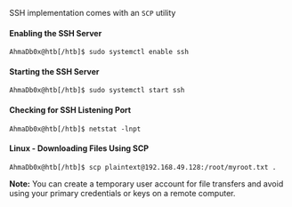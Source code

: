SSH implementation comes with an `SCP` utility

#### Enabling the SSH Server
```shell-session
AhmaDb0x@htb[/htb]$ sudo systemctl enable ssh
```

#### Starting the SSH Server
```shell-session
AhmaDb0x@htb[/htb]$ sudo systemctl start ssh
```

#### Checking for SSH Listening Port
```shell-session
AhmaDb0x@htb[/htb]$ netstat -lnpt
```

#### Linux - Downloading Files Using SCP
```shell-session
AhmaDb0x@htb[/htb]$ scp plaintext@192.168.49.128:/root/myroot.txt . 
```
**Note:** You can create a temporary user account for file transfers and avoid using your primary credentials or keys on a remote computer.
